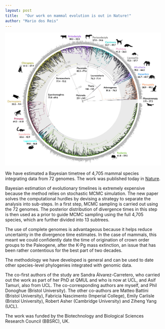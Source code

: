 ```yaml
---
layout: post
title:   "Our work on mammal evolution is out in Nature!"
author: "Mario dos Reis"
---
```


![](/assets/figs/mammals.jpg)

We have estimated a Bayesian timetree of 4,705 mammal species integrating data
from 72 genomes. The work was published today in
[Nature](https://doi.org/10.1038/s41586-021-04341-1).

Bayesian estimation of evolutionary timelines is extremely expensive because the
method relies on stochastic MCMC simulation. The new paper solves the
computational hurdles by devising a strategy to separate the analysis into
sub-steps. In a first step, MCMC sampling is carried out using the 72 genomes.
The posterior distribution of divergence times in this step is then used as a
prior to guide MCMC sampling using the full 4,705 species, which are further
divided into 13 subtrees.

The use of complete genomes is advantageous because it helps reduce uncertainty
in the divergence time estimates. In the case of mammals, this meant we could
confidently date the time of origination of crown order groups to the Paleogene,
after the K-Pg mass extinction, an issue that has been rather contentious for
the best part of two decades.

The methodology we have developed is general and can be used to date other
species-level phylogenies integrated with genomic data.

The co-first authors of the study are Sandra Álvarez-Carretero, who carried out
the work as part of her PhD at QMUL and who is now at UCL, and Asif Tamuri, also
from UCL. The co-corresponding authors are myself, and Phil Donoghue (Bristol
University). The other co-authors are Matteo Battini (Bristol University),
Fabricia Nascimento (Imperial College), Emily Carlisle (Bristol University),
Robert Asher (Cambridge University) and Ziheng Yang (UCL).

The work was funded by the Biotechnology and Biological Sciences Research
Council (BBSRC), UK.
